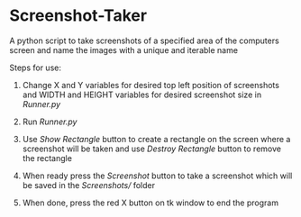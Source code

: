 # Screenshot-Taker
A python script to take screenshots of a specified area of the computers screen and name the images with a unique and iterable name

Steps for use: 
 
 1. Change X and Y variables for desired top left position of screenshots and WIDTH and HEIGHT variables for desired screenshot size in *Runner.py* 
 
 2. Run *Runner.py*
 
 3. Use *Show Rectangle* button to create a rectangle on the screen where a screenshot will be taken and use *Destroy Rectangle* button to remove the rectangle 
 
 4. When ready press the *Screenshot* button to take a screenshot which will be saved in the *Screenshots/* folder
 
 5. When done, press the red X button on tk window to end the program
